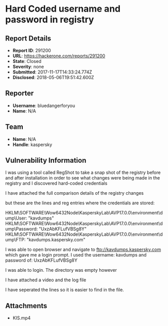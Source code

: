 # Hard Coded username and password in registry

## Report Details
- **Report ID**: 291200
- **URL**: https://hackerone.com/reports/291200
- **State**: Closed
- **Severity**: none
- **Submitted**: 2017-11-17T14:33:24.774Z
- **Disclosed**: 2018-05-06T19:51:42.600Z

## Reporter
- **Username**: bluedangerforyou
- **Name**: N/A

## Team
- **Name**: N/A
- **Handle**: kaspersky

## Vulnerability Information
I was using a tool called RegShot to take a snap shot of the registry before and after installation in order to see what changes were being made in the registry and I discovered hard-coded credentials

I have attached the full comparison details of the registry changes

but these are the lines and reg entries where the credentials are stored:

 HKLM\SOFTWARE\Wow6432Node\KasperskyLab\AVP17.0.0\environment\dump\User: "kavdumps"
HKLM\SOFTWARE\Wow6432Node\KasperskyLab\AVP17.0.0\environment\dump\Password: "UxzAbKFLufVBSg8Y"
HKLM\SOFTWARE\Wow6432Node\KasperskyLab\AVP17.0.0\environment\dump\FTP: "kavdumps.kaspersky.com"

I was able to open browser and navigate to ftp://kavdumps.kaspersky.com which gave me a login prompt.
I used the username: kavdumps 
and password of: UxzAbKFLufVBSg8Y

I was able to login. The directory was empty however

I have attached a video and the log file

I have seperated the lines so it is easier to find in the file.


## Attachments
- KIS.mp4
